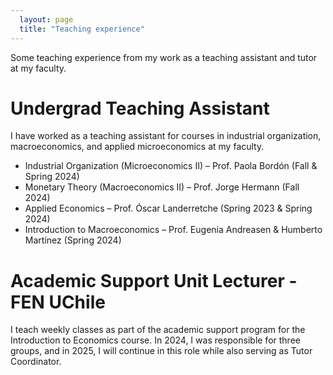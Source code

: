 ```yaml
---
  layout: page
  title: "Teaching experience"
---
```


Some teaching experience from my work as a teaching assistant and tutor at my faculty. 
# Undergrad Teaching Assistant
I have worked as a teaching assistant for courses in industrial organization, macroeconomics, and applied microeconomics at my faculty.
- Industrial Organization (Microeconomics II) – Prof. Paola Bordón (Fall & Spring 2024)
- Monetary Theory (Macroeconomics II) – Prof. Jorge Hermann (Fall 2024)
- Applied Economics – Prof. Óscar Landerretche (Spring 2023 & Spring 2024)
- Introduction to Macroeconomics – Prof. Eugenia Andreasen & Humberto Martínez (Spring 2024)

# Academic Support Unit Lecturer - FEN UChile
I teach weekly classes as part of the academic support program for the Introduction to Economics course. In 2024, I was responsible for three groups, and in 2025, I will continue in this role while also serving as Tutor Coordinator.
